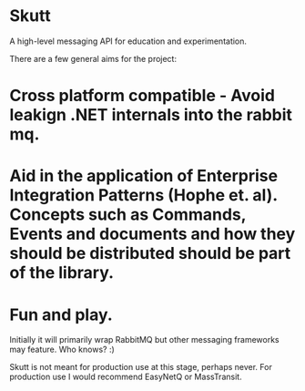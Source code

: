 Skutt
=====

A high-level messaging API for education and experimentation. 

There are a few general aims for the project:

# Cross platform compatible - Avoid leakign .NET internals into the rabbit mq.
# Aid in the application of Enterprise Integration Patterns (Hophe et. al). Concepts such as Commands, Events and documents and how they should be distributed should be part of the library.
# Fun and play.

Initially it will primarily wrap RabbitMQ but other messaging frameworks may feature. Who knows? :)

Skutt is not meant for production use at this stage, perhaps never. For production use I would recommend EasyNetQ or MassTransit.
